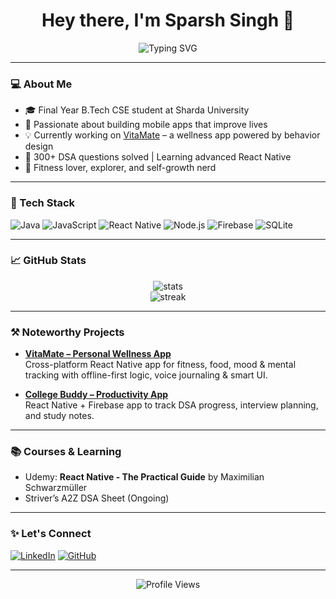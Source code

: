 <h1 align="center">Hey there, I'm Sparsh Singh 👋</h1>

<p align="center">
  <img src="https://readme-typing-svg.herokuapp.com?font=Fira+Code&size=24&pause=1000&color=F79D03&center=true&vCenter=true&width=435&lines=Aspiring+SDE+%7C+React+Native+Developer;Building+Wellness+Apps+%F0%9F%8F%8B%EF%B8%8F;Lifelong+Learner+%7C+Final+Year+CSE+Student" alt="Typing SVG" />
</p>

---

### 💻 About Me
- 🎓 Final Year B.Tech CSE student at Sharda University  
- 🚀 Passionate about building mobile apps that improve lives  
- 💡 Currently working on [VitaMate](https://github.com/SparshSingh700/VitaMate) – a wellness app powered by behavior design  
- 🧠 300+ DSA questions solved | Learning advanced React Native  
- 🧘 Fitness lover, explorer, and self-growth nerd

---

### 🔧 Tech Stack
![Java](https://img.shields.io/badge/Java-ED8B00?style=for-the-badge&logo=java&logoColor=white)
![JavaScript](https://img.shields.io/badge/JavaScript-F7DF1E?style=for-the-badge&logo=javascript&logoColor=black)
![React Native](https://img.shields.io/badge/React_Native-20232A?style=for-the-badge&logo=react&logoColor=61DAFB)
![Node.js](https://img.shields.io/badge/Node.js-339933?style=for-the-badge&logo=node.js&logoColor=white)
![Firebase](https://img.shields.io/badge/Firebase-FFCA28?style=for-the-badge&logo=firebase&logoColor=black)
![SQLite](https://img.shields.io/badge/SQLite-07405E?style=for-the-badge&logo=sqlite&logoColor=white)

---

### 📈 GitHub Stats
<p align="center">
  <img src="https://github-readme-stats.vercel.app/api?username=SparshSingh700&show_icons=true&theme=tokyonight" alt="stats"/>
  <br>
  <img src="https://github-readme-streak-stats.herokuapp.com/?user=SparshSingh700&theme=tokyonight" alt="streak"/>
</p>

---

### ⚒️ Noteworthy Projects
- **[VitaMate – Personal Wellness App](https://github.com/SparshSingh700/VitaMate)**  
  Cross-platform React Native app for fitness, food, mood & mental tracking with offline-first logic, voice journaling & smart UI.

- **[College Buddy – Productivity App](https://github.com/SparshSingh700/College-Buddy)**  
  React Native + Firebase app to track DSA progress, interview planning, and study notes.

---

### 📚 Courses & Learning
- Udemy: **React Native - The Practical Guide** by Maximilian Schwarzmüller  
- Striver’s A2Z DSA Sheet (Ongoing)

---

### ✨ Let's Connect
[![LinkedIn](https://img.shields.io/badge/-LinkedIn-0077B5?style=flat-square&logo=Linkedin&logoColor=white)](https://www.linkedin.com/in/sparsh-singh-71a245296/)
[![GitHub](https://img.shields.io/badge/GitHub-100000?style=flat-square&logo=github&logoColor=white)](https://github.com/SparshSingh700)

---

<p align="center">
  <img src="https://komarev.com/ghpvc/?username=SparshSingh700&style=flat-square&color=blue" alt="Profile Views" />
</p>
